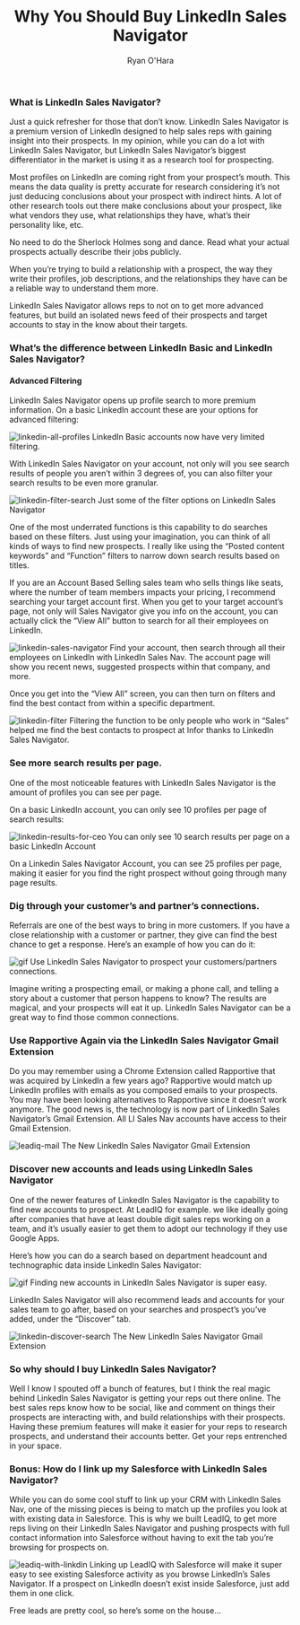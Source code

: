 ﻿---
layout: blog
title: Why You Should Buy LinkedIn Sales Navigator
description: Several years ago, when I first started prospecting, I remember I used to live off LinkedIn. If you work in prospecting, an account executive, or even if you are just doing account management, it’s very hard to be a sales rep these days and not go on LinkedIn. I hear a lot of sales reps ask me, “Is LinkedIn Sales Navigator Worth it?” and I thought today we’d deep dive into some of the cool things you can do with LinkedIn Sales Navigator, and why it’s definitely worth investing in for your sales team.
coverImage: /img/tony-hawk-skateboarding.jpg
publishDate: Dec 1, 2017

author: Ryan O'Hara
authorProfile:  Ryan O'Hara has been an early employee at several startups helping them with marketing and prospecting tactics, including Dyn who was acquired by Oracle for $600+ million in 2016. He's had prospecting campaigns featured in Fortune, Mashable, and TheNextWeb. Ryan specializes in branding, business development, prospecting, and coaching people on how to make good digital first impressions. He also mentors two accelerators, The Iron Yard and The Alpha Loft, and hosts The Prospecting Podcast.
authorImage: /img/Ryan-OHara-Headshot.png
---

### What is LinkedIn Sales Navigator?

Just a quick refresher for those that don’t know. LinkedIn Sales Navigator is a premium version of LinkedIn designed to help sales reps with gaining insight into their prospects. In my opinion, while you can do a lot with LinkedIn Sales Navigator, but LinkedIn Sales Navigator’s biggest differentiator in the market is using it as a research tool for prospecting.

Most profiles on LinkedIn are coming right from your prospect’s mouth. This means the data quality is pretty accurate for research considering it’s not just deducing conclusions about your prospect with indirect hints. A lot of other research tools out there make conclusions about your prospect, like what vendors they use, what relationships they have, what’s their personality like, etc.

No need to do the Sherlock Holmes song and dance. Read what your actual prospects actually describe their jobs publicly.

When you’re trying to build a relationship with a prospect, the way they write their profiles, job descriptions, and the relationships they have can be a reliable way to understand them more.

LinkedIn Sales Navigator allows reps to not on to get more advanced features, but build an isolated news feed of their prospects and target accounts to stay in the know about their targets.

### What’s the difference between LinkedIn Basic and LinkedIn Sales Navigator?

#### Advanced Filtering

LinkedIn Sales Navigator opens up profile search to more premium information. On a basic LinkedIn account these are your options for advanced filtering:

![linkedin-all-profiles](/img/linkedin-all-profiles.png) LinkedIn Basic accounts now have very limited filtering.

With LinkedIn Sales Navigator on your account, not only will you see search results of people you aren’t within 3 degrees of, you can also filter your search results to be even more granular.

![linkedin-filter-search](/img/linkedin-filter-search.png) Just some of the filter options on LinkedIn Sales Navigator

One of the most underrated functions is this capability to do searches based on these filters. Just using your imagination, you can think of all kinds of ways to find new prospects. I really like using the “Posted content keywords” and “Function” filters to narrow down search results based on titles.

If you are an Account Based Selling sales team who sells things like seats, where the number of team members impacts your pricing, I recommend searching your target account first. When you get to your target account’s page, not only will Sales Navigator give you info on the account, you can actually click the “View All” button to search for all their employees on LinkedIn.

![linkedin-sales-navigator](/img/linkedin-sales-navigator.png) Find your account, then search through all their employees on LinkedIn with LinkedIn Sales Nav. The account page will show you recent news, suggested prospects within that company, and more.

Once you get into the “View All” screen, you can then turn on filters and find the best contact from within a specific department.

![linkedin-filter](/img/linkedin-filter.png) Filtering the function to be only people who work in “Sales” helped me find the best contacts to prospect at Infor thanks to LinkedIn Sales Navigator.

### See more search results per page.

One of the most noticeable features with LinkedIn Sales Navigator is the amount of profiles you can see per page.

On a basic LinkedIn account, you can only see 10 profiles per page of search results:

![linkedin-results-for-ceo](/img/linkedin-results-for-ceo.png) You can only see 10 search results per page on a basic LinkedIn Account

On a Linkedin Sales Navigator Account, you can see 25 profiles per page, making it easier for you find the right prospect without going through many page results.

### Dig through your customer’s and partner’s connections.

Referrals are one of the best ways to bring in more customers. If you have a close relationship with a customer or partner, they give can find the best chance to get a response. Here’s an example of how you can do it:

![gif](/img/linkedin-sales-navigator-record.gif) Use LinkedIn Sales Navigator to prospect your customers/partners connections.

Imagine writing a prospecting email, or making a phone call, and telling a story about a customer that person happens to know? The results are magical, and your prospects will eat it up. LinkedIn Sales Navigator can be a great way to find those common connections.

### Use Rapportive Again via the LinkedIn Sales Navigator Gmail Extension

Do you may remember using a Chrome Extension called Rapportive that was acquired by LinkedIn a few years ago? Rapportive would match up LinkedIn profiles with emails as you composed emails to your prospects. You may have been looking alternatives to Rapportive since it doesn’t work anymore. The good news is, the technology is now part of LinkedIn Sales Navigator’s Gmail Extension. All LI Sales Nav accounts have access to their Gmail Extension.

![leadiq-mail](/img/leadiq-mail.png) The New LinkedIn Sales Navigator Gmail Extension

### Discover new accounts and leads using LinkedIn Sales Navigator

One of the newer features of LinkedIn Sales Navigator is the capability to find new accounts to prospect. At LeadIQ for example. we like ideally going after companies that have at least double digit sales reps working on a team, and it’s usually easier to get them to adopt our technology if they use Google Apps.

Here’s how you can do a search based on department headcount and technographic data inside LinkedIn Sales Navigator:

![gif](/img/linkedin-advanced-search.gif) Finding new accounts in LinkedIn Sales Navigator is super easy.

LinkedIn Sales Navigator will also recommend leads and accounts for your sales team to go after, based on your searches and prospect’s you’ve added, under the “Discover” tab.

![linkedin-discover-search](/img/linkedin-discover-search.png) The New LinkedIn Sales Navigator Gmail Extension

### So why should I buy LinkedIn Sales Navigator?

Well I know I spouted off a bunch of features, but I think the real magic behind LinkedIn Sales Navigator is getting your reps out there online. The best sales reps know how to be social, like and comment on things their prospects are interacting with, and build relationships with their prospects. Having these premium features will make it easier for your reps to research prospects, and understand their accounts better. Get your reps entrenched in your space.

### Bonus: How do I link up my Salesforce with LinkedIn Sales Navigator?

While you can do some cool stuff to link up your CRM with LinkedIn Sales Nav, one of the missing pieces is being to match up the profiles you look at with existing data in Salesforce. This is why we built LeadIQ, to get more reps living on their LinkedIn Sales Navigator and pushing prospects with full contact information into Salesforce without having to exit the tab you’re browsing for prospects on.

![leadiq-with-linkdin](/img/leadiq-with-linkdin.png) Linking up LeadIQ with Salesforce will make it super easy to see existing Salesforce activity as you browse LinkedIn’s Sales Navigator. If a prospect on LinkedIn doesn’t exist inside Salesforce, just add them in one click.

Free leads are pretty cool, so here’s some on the house…